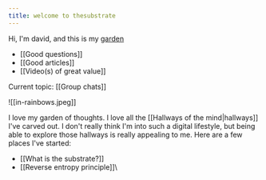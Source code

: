 ```yaml
---
title: welcome to thesubstrate
---
```

Hi, I'm david, and this is my [garden](https://quartz.jzhao.xyz/philosophy)

- [[Good questions]]
- [[Good articles]]
- [[Video(s) of great value]]

Current topic: [[Group chats]]

![[in-rainbows.jpeg]]

I love my garden of thoughts. I love all the [[Hallways of the mind|hallways]] I've carved out. 
I don't really think I'm into such a digital lifestyle, but being able to explore those hallways is really appealing to me. Here are a few places I've started:

- [[What is the substrate?]]
- [[Reverse entropy principle]]\